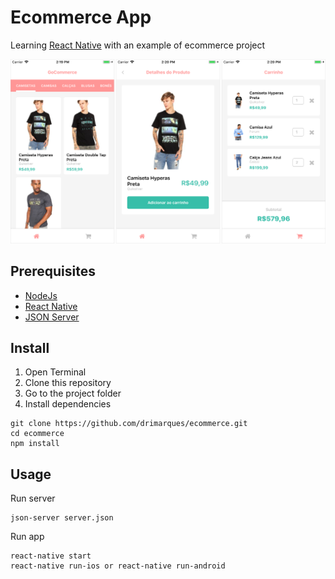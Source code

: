 # Ecommerce App

Learning [React Native](https://facebook.github.io/react-native/) with an example of ecommerce project

<img src="screenshot-demo.png">

## Prerequisites

- [NodeJs](https://nodejs.org/en/)
- [React Native](https://facebook.github.io/react-native/docs/getting-started.html)
- [JSON Server](https://github.com/typicode/json-server)

## Install

1. Open Terminal
2. Clone this repository
3. Go to the project folder
4. Install dependencies
```
git clone https://github.com/drimarques/ecommerce.git
cd ecommerce
npm install
```

## Usage

Run server
```
json-server server.json
```

Run app
```
react-native start
react-native run-ios or react-native run-android
```